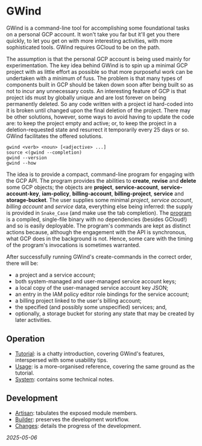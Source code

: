 


# GWind
GWind is a command-line tool for accomplishing some foundational tasks on a personal GCP account.  It won't take you far but it'll get you there quickly, to let you get on with more interesting activities, with more sophisticated tools.  GWind requires GCloud to be on the path.

The assumption is that the personal GCP account is being used mainly for experimentation.  The key idea behind GWind is to spin up a minimal GCP project with as little effort as possible so that more purposeful work can be undertaken with a minimum of fuss.  The problem is that many types of components built in GCP should be taken down soon after being built so as not to incur any unnecessary costs.  An interesting feature of GCP is that project ids must by globally unique and are lost forever on being permanently deleted.  So any code written with a project id hard-coded into it is broken until changed upon the final deletion of the project.  There may be other solutions, however, some ways to avoid having to update the code are: to keep the project empty and active; or, to keep the project in a deletion-requested state and resurrect it temporarily every 25 days or so.  GWind facilitates the offered solutions.
```
gwind <verb> <noun> [<adjective> ...]
source <(gwind --completion)
gwind --version
gwind --how
```

The idea is to provide a compact, command-line program for engaging with the GCP API.  The program provides the abilities to **create**, **revise** and **delete** some GCP objects; the objects are **project**, **service-account**, **service-account-key**, **iam-policy**, **billing-account**, **billing-project**, **service** and **storage-bucket**.  The user supplies some minimal _project_, _service account_, _billing account_ and _service_ data, everything else being inferred: the supply is provided in `Snake_Case` (and make use the tab completion).  The [program](https://github.com/rik-routine/gwind/releases/latest) is a compiled, single-file binary with no dependencies (besides GCloud!) and so is easily deployable.  The program's commands are kept as distinct actions because, although the engagement with the API is synchronous, what GCP does in the background is not.  Hence, some care with the timing of the program's invocations is sometimes warranted.

After successfully running GWind's create-commands in the correct order, there will be:
* a project and a service account;
* both system-managed and user-managed service account keys;
* a local copy of the user-managed service account key JSON;
* an entry in the IAM policy editor role bindings for the service account;
* a billing project linked to the user's billing account;
* the specified (and possibly some unspecified) services; and,
* optionally, a storage bucket for storing any state that may be created by later activities.


## Operation
* [Tutorial](tutorial.md): is a chatty introduction, covering GWind's features, interspersed with some usability tips.
* [Usage](usage.md): is a more-organised reference, covering the same ground as the tutorial.
* [System](system.md): contains some technical notes.


## Development
* [Artisan](artisan.md): tabulates the exposed module members.
* [Builder](builder.md): preserves the development workflow.
* [Changes](changes.md): details the progress of the development.

*2025-05-06*
